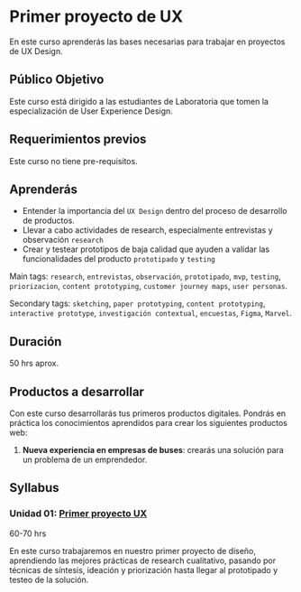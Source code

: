# Primer proyecto de UX

En este curso aprenderás las bases necesarias para trabajar en proyectos de UX
Design.

## Público Objetivo

Este curso está dirigido a las estudiantes de Laboratoria que tomen la
especialización de User Experience Design.

## Requerimientos previos

Este curso no tiene pre-requisitos.

## Aprenderás

- Entender la importancia del `UX Design` dentro del proceso de desarrollo de
  productos.
- Llevar a cabo actividades de research, especialmente entrevistas y observación
  `research`
- Crear y testear prototipos de baja calidad que ayuden a validar las
  funcionalidades del producto `prototipado` y `testing`

Main tags: `research`, `entrevistas`, `observación`, `prototipado`, `mvp`,
`testing`, `priorizacion`, `content prototyping`, `customer journey maps`,
`user personas`.

Secondary tags: `sketching`, `paper prototyping`, `content prototyping`,
`interactive prototype`, `investigación contextual`, `encuestas`, `Figma`,
`Marvel`.

## Duración

50 hrs aprox.

## Productos a desarrollar

Con este curso desarrollarás tus primeros productos digitales. Pondrás en
práctica los conocimientos aprendidos para crear los siguientes productos web:

1. **Nueva experiencia en empresas de buses**: crearás una solución para un
   problema de un emprendedor.

## Syllabus

### Unidad 01: [Primer proyecto UX](01-intro)

60-70 hrs

En este curso trabajaremos en nuestro primer proyecto de diseño, aprendiendo
las mejores prácticas de research cualitativo, pasando por técnicas de síntesis,
ideación y priorización hasta llegar al prototipado y testeo de la solución.